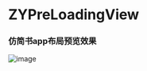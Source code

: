 # ZYPreLoadingView
### 仿简书app布局预览效果
![image](https://github.com/ethanCun/ZYPreLoadingView/blob/master/%E4%BB%BF%E7%AE%80%E4%B9%A6app%E5%B8%83%E5%B1%80%E9%A2%84%E8%A7%88%E6%95%88%E6%9E%9C%E5%9B%BE.gif)
